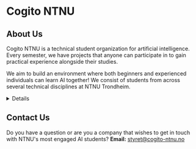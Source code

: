 # Cogito NTNU
## About Us
Cogito NTNU is a technical student organization for artificial intelligence. Every semester, we have projects that anyone can participate in to gain practical experience alongside their studies.

We aim to build an environment where both beginners and experienced individuals can learn AI together! We consist of students from across several technical disciplines at NTNU Trondheim.

<!--

## Projects and Initiatives
Describe the key projects or initiatives your organization is involved in. This could include:
- Ongoing projects
- Past successes
- Future plans
Include links to more detailed pages or external sites where applicable.
-->
<details>
<sumamry> Cool projects we have created </sumamry>
</details>

## Contact Us
Do you have a question or are you a company that wishes to get in touch with NTNU's most engaged AI students?
**Email:** styret@cogito-ntnu.no
<!--
## About Us
Briefly introduce your organization. Explain who you are, what you do, and your core mission. This section should be engaging and give a clear idea of the organization's purpose.

## Our History
Provide some background or history about your organization. Include when and why it was founded, major milestones, and any significant achievements.

## Projects and Initiatives
Describe the key projects or initiatives your organization is involved in. This could include:
- Ongoing projects
- Past successes
- Future plans
Include links to more detailed pages or external sites where applicable.

## How to Get Involved
Explain how people can contribute or participate in your organization. This could include:
- Volunteering opportunities
- Donation options
- Event participation
- Project contributions (if applicable)

## Contribution Guidelines
If your organization accepts public contributions, provide clear guidelines. This should cover:
- How to submit issues or suggestions
- Pull request procedures
- Coding/documentation standards (for technical projects)

## Contact Information
Offer ways for people to reach out or follow your organization:
- Email addresses
- Social media profiles
- Physical address (if applicable)

## Acknowledgments
Acknowledge any significant contributors, sponsors, or partners.

## License
Include a section on the license, especially if your organization deals with open-source projects.

**Here are some ideas to get you started:**

🙋‍♀️ A short introduction - what is your organization all about?
🌈 Contribution guidelines - how can the community get involved?
👩‍💻 Useful resources - where can the community find your docs? Is there anything else the community should know?
🍿 Fun facts - what does your team eat for breakfast?
🧙 Remember, you can do mighty things with the power of [Markdown](https://docs.github.com/github/writing-on-github/getting-started-with-writing-and-formatting-on-github/basic-writing-and-formatting-syntax)
-->
